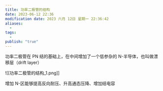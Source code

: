 ```yaml
---
title: 功率二极管的结构
date: 2023-06-12 22:36
modification date: 2023 六月 12日 星期一 22:36:42
aliases:
  - 
tags:
  - 
publish: "true"
---
```


功率二极管在 PN 结的基础上，在中间增加了一个低参杂的 N-半导体，也叫做漂移层（drift layer）

![[功率二极管的结构_1.png]]

增加 N-区能够提高反向耐压、升高通态压降、增加结电容
